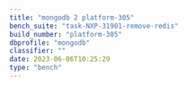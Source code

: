 ```yaml
---
title: "mongodb 2 platform-305"
bench_suite: "task-NXP-31901-remove-redis"
build_number: "platform-305"
dbprofile: "mongodb"
classifier: ""
date: 2023-06-06T10:25:29
type: "bench"
---
```

